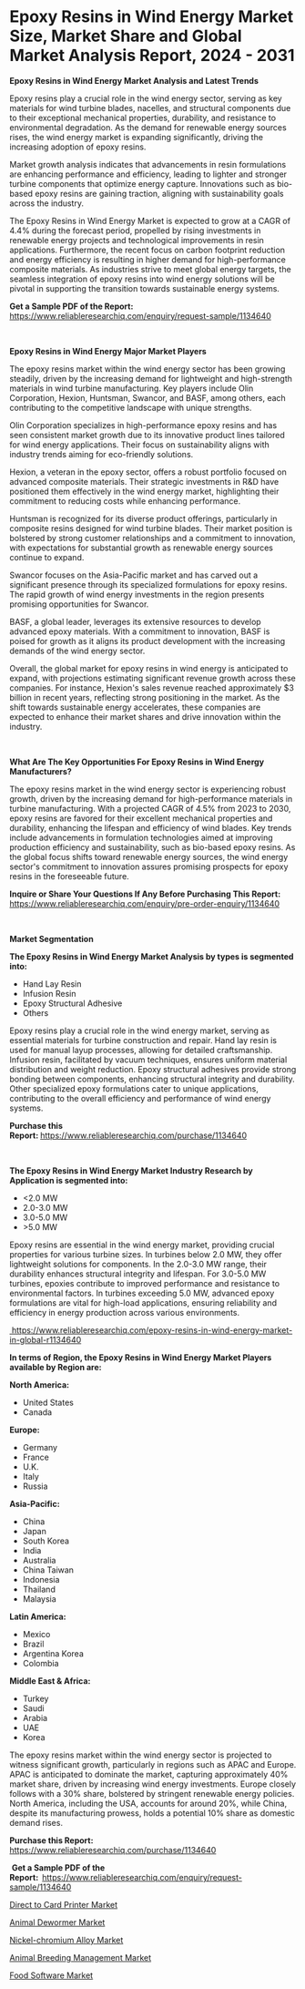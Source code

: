 <p><h1>Epoxy Resins in Wind Energy Market Size, Market Share and Global Market Analysis Report, 2024 - 2031</h1></p><p><strong>Epoxy Resins in Wind Energy Market Analysis and Latest Trends</strong></p>
<p><p>Epoxy resins play a crucial role in the wind energy sector, serving as key materials for wind turbine blades, nacelles, and structural components due to their exceptional mechanical properties, durability, and resistance to environmental degradation. As the demand for renewable energy sources rises, the wind energy market is expanding significantly, driving the increasing adoption of epoxy resins. </p><p>Market growth analysis indicates that advancements in resin formulations are enhancing performance and efficiency, leading to lighter and stronger turbine components that optimize energy capture. Innovations such as bio-based epoxy resins are gaining traction, aligning with sustainability goals across the industry. </p><p>The Epoxy Resins in Wind Energy Market is expected to grow at a CAGR of 4.4% during the forecast period, propelled by rising investments in renewable energy projects and technological improvements in resin applications. Furthermore, the recent focus on carbon footprint reduction and energy efficiency is resulting in higher demand for high-performance composite materials. As industries strive to meet global energy targets, the seamless integration of epoxy resins into wind energy solutions will be pivotal in supporting the transition towards sustainable energy systems.</p></p>
<p><strong>Get a Sample PDF of the Report:&nbsp;</strong> <a href="https://www.reliableresearchiq.com/enquiry/request-sample/1134640?utm_campaign=1404&utm_medium=2&utm_source=Github&utm_content=ia&utm_term=08102024&utm_id=epoxy-resins-in-wind-energy">https://www.reliableresearchiq.com/enquiry/request-sample/1134640</a></p>
<p>&nbsp;</p>
<p><strong>Epoxy Resins in Wind Energy Major Market Players</strong></p>
<p><p>The epoxy resins market within the wind energy sector has been growing steadily, driven by the increasing demand for lightweight and high-strength materials in wind turbine manufacturing. Key players include Olin Corporation, Hexion, Huntsman, Swancor, and BASF, among others, each contributing to the competitive landscape with unique strengths.</p><p>Olin Corporation specializes in high-performance epoxy resins and has seen consistent market growth due to its innovative product lines tailored for wind energy applications. Their focus on sustainability aligns with industry trends aiming for eco-friendly solutions.</p><p>Hexion, a veteran in the epoxy sector, offers a robust portfolio focused on advanced composite materials. Their strategic investments in R&D have positioned them effectively in the wind energy market, highlighting their commitment to reducing costs while enhancing performance.</p><p>Huntsman is recognized for its diverse product offerings, particularly in composite resins designed for wind turbine blades. Their market position is bolstered by strong customer relationships and a commitment to innovation, with expectations for substantial growth as renewable energy sources continue to expand.</p><p>Swancor focuses on the Asia-Pacific market and has carved out a significant presence through its specialized formulations for epoxy resins. The rapid growth of wind energy investments in the region presents promising opportunities for Swancor.</p><p>BASF, a global leader, leverages its extensive resources to develop advanced epoxy materials. With a commitment to innovation, BASF is poised for growth as it aligns its product development with the increasing demands of the wind energy sector.</p><p>Overall, the global market for epoxy resins in wind energy is anticipated to expand, with projections estimating significant revenue growth across these companies. For instance, Hexion's sales revenue reached approximately $3 billion in recent years, reflecting strong positioning in the market. As the shift towards sustainable energy accelerates, these companies are expected to enhance their market shares and drive innovation within the industry.</p></p>
<p>&nbsp;</p>
<p><strong>What Are The Key Opportunities For Epoxy Resins in Wind Energy Manufacturers?</strong></p>
<p><p>The epoxy resins market in the wind energy sector is experiencing robust growth, driven by the increasing demand for high-performance materials in turbine manufacturing. With a projected CAGR of 4.5% from 2023 to 2030, epoxy resins are favored for their excellent mechanical properties and durability, enhancing the lifespan and efficiency of wind blades. Key trends include advancements in formulation technologies aimed at improving production efficiency and sustainability, such as bio-based epoxy resins. As the global focus shifts toward renewable energy sources, the wind energy sector's commitment to innovation assures promising prospects for epoxy resins in the foreseeable future.</p></p>
<p><strong>Inquire or Share Your Questions If Any Before Purchasing This Report:</strong> <a href="https://www.reliableresearchiq.com/enquiry/pre-order-enquiry/1134640?utm_campaign=1404&utm_medium=2&utm_source=Github&utm_content=ia&utm_term=08102024&utm_id=epoxy-resins-in-wind-energy">https://www.reliableresearchiq.com/enquiry/pre-order-enquiry/1134640</a></p>
<p>&nbsp;</p>
<p><strong>Market Segmentation</strong></p>
<p><strong>The Epoxy Resins in Wind Energy Market Analysis by types is segmented into:</strong></p>
<p><ul><li>Hand Lay Resin</li><li>Infusion Resin</li><li>Epoxy Structural Adhesive</li><li>Others</li></ul></p>
<p><p>Epoxy resins play a crucial role in the wind energy market, serving as essential materials for turbine construction and repair. Hand lay resin is used for manual layup processes, allowing for detailed craftsmanship. Infusion resin, facilitated by vacuum techniques, ensures uniform material distribution and weight reduction. Epoxy structural adhesives provide strong bonding between components, enhancing structural integrity and durability. Other specialized epoxy formulations cater to unique applications, contributing to the overall efficiency and performance of wind energy systems.</p></p>
<p><strong>Purchase this Report:&nbsp;</strong><a href="https://www.reliableresearchiq.com/purchase/1134640?utm_campaign=1404&utm_medium=2&utm_source=Github&utm_content=ia&utm_term=08102024&utm_id=epoxy-resins-in-wind-energy">https://www.reliableresearchiq.com/purchase/1134640</a></p>
<p>&nbsp;</p>
<p><strong>The Epoxy Resins in Wind Energy Market Industry Research by Application is segmented into:</strong></p>
<p><ul><li><2.0 MW</li><li>2.0-3.0 MW</li><li>3.0-5.0 MW</li><li>>5.0 MW</li></ul></p>
<p><p>Epoxy resins are essential in the wind energy market, providing crucial properties for various turbine sizes. In turbines below 2.0 MW, they offer lightweight solutions for components. In the 2.0-3.0 MW range, their durability enhances structural integrity and lifespan. For 3.0-5.0 MW turbines, epoxies contribute to improved performance and resistance to environmental factors. In turbines exceeding 5.0 MW, advanced epoxy formulations are vital for high-load applications, ensuring reliability and efficiency in energy production across various environments.</p></p>
<p><a href="https://www.reliableresearchiq.com/epoxy-resins-in-wind-energy-market-in-global-r1134640?utm_campaign=1404&utm_medium=2&utm_source=Github&utm_content=ia&utm_term=08102024&utm_id=epoxy-resins-in-wind-energy">&nbsp;https://www.reliableresearchiq.com/epoxy-resins-in-wind-energy-market-in-global-r1134640</a></p>
<p><strong>In terms of Region, the Epoxy Resins in Wind Energy Market Players available by Region are:</strong></p>
<p>
    <p> <strong> North America: </strong>
        <ul>
            <li>United States</li>
            <li>Canada</li>
        </ul>
        </p> 
    <p> <strong> Europe: </strong>
        <ul>
            <li>Germany</li>
            <li>France</li>
            <li>U.K.</li>
            <li>Italy</li>
            <li>Russia</li>
        </ul>
        </p> 
    <p> <strong> Asia-Pacific: </strong>
        <ul>
            <li>China</li>
            <li>Japan</li>
            <li>South Korea</li>
            <li>India</li>
            <li>Australia</li>
            <li>China Taiwan</li>
            <li>Indonesia</li>
            <li>Thailand</li>
            <li>Malaysia</li>
        </ul>
        </p> 
    <p> <strong> Latin America: </strong>
        <ul>
            <li>Mexico</li>
            <li>Brazil</li>
            <li>Argentina Korea</li>
            <li>Colombia</li>
        </ul>
        </p> 
    <p> <strong> Middle East & Africa: </strong>
        <ul>
            <li>Turkey</li>
            <li>Saudi</li>
            <li>Arabia</li>
            <li>UAE</li>
            <li>Korea</li>
        </ul>
    </p>
    </p>
<p><p>The epoxy resins market within the wind energy sector is projected to witness significant growth, particularly in regions such as APAC and Europe. APAC is anticipated to dominate the market, capturing approximately 40% market share, driven by increasing wind energy investments. Europe closely follows with a 30% share, bolstered by stringent renewable energy policies. North America, including the USA, accounts for around 20%, while China, despite its manufacturing prowess, holds a potential 10% share as domestic demand rises.</p></p>
<p><strong>Purchase this Report: </strong><a href="https://www.reliableresearchiq.com/purchase/1134640?utm_campaign=1404&utm_medium=2&utm_source=Github&utm_content=ia&utm_term=08102024&utm_id=epoxy-resins-in-wind-energy">https://www.reliableresearchiq.com/purchase/1134640</a></p>
<p>&nbsp;<strong>Get a Sample PDF of the Report:&nbsp;&nbsp;</strong><a href="https://www.reliableresearchiq.com/enquiry/request-sample/1134640?utm_campaign=1404&utm_medium=2&utm_source=Github&utm_content=ia&utm_term=08102024&utm_id=epoxy-resins-in-wind-energy">https://www.reliableresearchiq.com/enquiry/request-sample/1134640</a></p>
<p><strong></strong></p>
<p><p><a href="https://www.linkedin.com/pulse/mapping-direct-card-printer-market-trends-challenges-breakthroughs-odqyc?utm_campaign=1404&utm_medium=2&utm_source=Github&utm_content=ia&utm_term=08102024&utm_id=epoxy-resins-in-wind-energy">Direct to Card Printer Market</a></p><p><a href="https://www.linkedin.com/pulse/future-ready-strategic-insights-global-animal-dewormer-market-dyenf?utm_campaign=1404&utm_medium=2&utm_source=Github&utm_content=ia&utm_term=08102024&utm_id=epoxy-resins-in-wind-energy">Animal Dewormer Market</a></p><p><a href="https://github.com/NarcisoFerry/Market-Research-Report-List-1/blob/main/nickel-chromium-alloy-market.md?utm_campaign=1404&utm_medium=2&utm_source=Github&utm_content=ia&utm_term=08102024&utm_id=epoxy-resins-in-wind-energy">Nickel-chromium Alloy Market</a></p><p><a href="https://www.linkedin.com/pulse/driving-forces-global-animal-breeding-management-market-trends-q96nf?utm_campaign=1404&utm_medium=2&utm_source=Github&utm_content=ia&utm_term=08102024&utm_id=epoxy-resins-in-wind-energy">Animal Breeding Management Market</a></p><p><a href="https://www.linkedin.com/pulse/food-software-market-consolidation-impact-structure-2024-2031-8lyve?utm_campaign=1404&utm_medium=2&utm_source=Github&utm_content=ia&utm_term=08102024&utm_id=epoxy-resins-in-wind-energy">Food Software Market</a></p></p>
